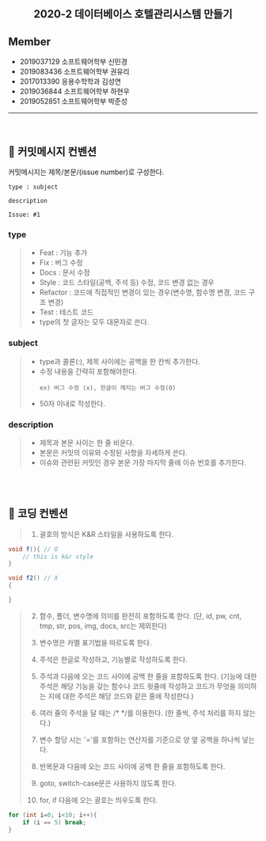 ## **<center>2020-2 데이터베이스 호텔관리시스템 만들기</center>**

## Member
* 2019037129 소프트웨어학부 신민경
* 2019083436 소프트웨어학부 권유리
* 2017013390 응용수학학과 김성연
* 2019036844 소프트웨어학부 하현우
* 2019052851 소프트웨어학부 박준성
___
<br>


## 📢 커밋메시지 컨벤션
커밋메시지는 제목/본문/(issue number)로 구성한다.
```
type : subject

description

Issue: #1
```

### **type**
> - Feat : 기능 추가
> - Fix : 버그 수정
> - Docs : 문서 수정
> - Style : 코드 스타일(공백, 주석 등) 수정, 코드 변경 없는 경우
> - Refactor : 코드에 직접적인 변경이 있는 경우(변수명, 함수명 변경, 코드 구조 변경)
> - Test : 테스트 코드
> - type의 첫 글자는 모두 대문자로 쓴다.


### **subject**
> - type과 콜론(:), 제목 사이에는 공백을 한 칸씩 추가한다.
> - 수정 내용을 간략히 포함해야한다.
>   ```
>   ex) 버그 수정 (x), 한글이 깨지는 버그 수정(O)
>   ```
> - 50자 이내로 작성한다.


### **description**
> - 제목과 본문 사이는 한 줄 비운다.
> - 본문은 커밋의 이유와 수정된 사항을 자세하게 쓴다.
> - 이슈와 관련된 커밋인 경우 본문 가장 마지막 줄에 이슈 번호를 추가한다.

<br><br>

## 📢 코딩 컨벤션
> 1. 괄호의 방식은 K&R 스타일을 사용하도록 한다.
```java
void f(){ // O 
    // this is k&r style
}

void f2() // X
{

}
```

> 2. 함수, 폴더, 변수명에 의미를 완전히 포함하도록 한다.
 (단, id, pw, cnt, tmp, str, pos, img, docs, src는 제외한다)
>
>3. 변수명은 카멜 표기법을 따르도록 한다.
>
>4. 주석은 한글로 작성하고, 기능별로 작성하도록 한다.
>
>5. 주석과 다음에 오는 코드 사이에 공백 한 줄을 포함하도록 한다.
(기능에 대한 주석은 해당 기능을 갖는 함수나 코드 윗줄에 작성하고 코드가 무엇을 의미하는 지에 대한 주석은 해당 코드와 같은 줄에 작성한다.)
>
>6. 여러 줄의 주석을 달 때는 /* */를 이용한다. (한 줄씩, 주석 처리를 하지 않는다.)
>
>7. 변수 할당 시는 '='를 포함하는 연산자를 기준으로 양 옆 공백을 하나씩 넣는다.
>
>8. 반복문과 다음에 오는 코드 사이에 공백 한 줄을 포함하도록 한다.
>
>9. goto, switch-case문은 사용하지 않도록 한다.
>
>10. for, if 다음에 오는 괄호는 띄우도록 한다.
```java
for (int i=0; i<10; i++){
    if (i == 5) break;
}

